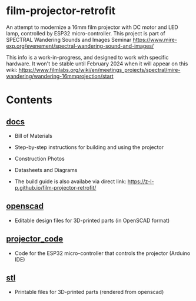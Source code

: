 # film-projector-retrofit
An attempt to modernize a 16mm film projector with DC motor and LED lamp, controlled by ESP32 micro-controller. This project is part of SPECTRAL Wandering Sounds and Images Seminar https://www.mire-exp.org/evenement/spectral-wandering-sound-and-images/

This info is a work-in-progress, and designed to work with specific hardware. It won't be stable until February 2024 when it will appear on this wiki: https://www.filmlabs.org/wiki/en/meetings_projects/spectral/mire-wandering/wandering-16mmprojection/start

Contents
======

[docs](https://github.com/z-l-p/film-projector-retrofit/tree/main/docs) 
---- 

 - Bill of Materials
	
 - Step-by-step instructions for building and using the projector
	
 - Construction Photos
	
 - Datasheets and Diagrams
	
 - The build guide is also availabe via direct link: https://z-l-p.github.io/film-projector-retrofit/

[openscad](https://github.com/z-l-p/film-projector-retrofit/tree/main/openscad)
----

 - Editable design files for 3D-printed parts (in OpenSCAD format)

[projector\_code](https://github.com/z-l-p/film-projector-retrofit/tree/main/projector_code)
----

 - Code for the ESP32 micro-controller that controls the projector (Arduino IDE)

[stl](https://github.com/z-l-p/film-projector-retrofit/tree/main/stl)
----

 - Printable files for 3D-printed parts (rendered from openscad)


